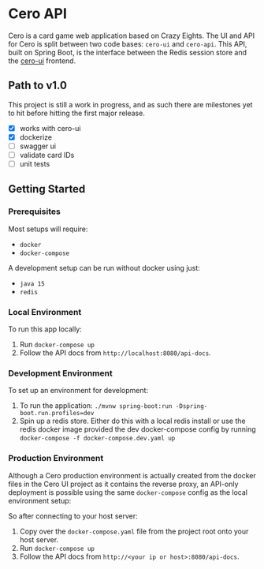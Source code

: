 # Cero API
Cero is a card game web application based on Crazy Eights. The UI and API for Cero is split between two code bases: `cero-ui` and `cero-api`.
This API, built on Spring Boot, is the interface between the Redis session store and the [cero-ui](https://github.com/drodriguln/cero-ui) frontend.

## Path to v1.0
This project is still a work in progress, and as such there are milestones yet to hit before hitting the first major release.

 - [x] works with cero-ui
 - [x] dockerize
 - [ ] swagger ui
 - [ ] validate card IDs
 - [ ] unit tests

## Getting Started

### Prerequisites
Most setups will require:
- `docker`
- `docker-compose`

A development setup can be run without docker using just:
 - `java 15`
 - `redis`

### Local Environment
To run this app locally:
1. Run `docker-compose up`
2. Follow the API docs from `http://localhost:8080/api-docs`.

### Development Environment
To set up an environment for development:
1. To run the application: `./mvnw spring-boot:run -Dspring-boot.run.profiles=dev`
2. Spin up a redis store. Either do this with a local redis install or use the redis docker image provided the dev docker-compose config by running `docker-compose -f docker-compose.dev.yaml up`

### Production Environment
Although a Cero production environment is actually created from the docker files in the Cero UI project as it contains the reverse proxy, an API-only deployment is possible using the same `docker-compose` config as the local environment setup:

So after connecting to your host server:
1. Copy over the `docker-compose.yaml` file from the project root onto your host server.
2. Run `docker-compose up`
3. Follow the API docs from `http://<your ip or host>:8080/api-docs`.
